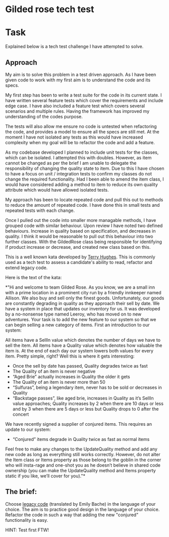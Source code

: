 # Gilded rose tech test

# Task

Explained below is a tech test challenge I have attempted to solve.

## Approach

My aim is to solve this problem in a test driven approach. As I have been given code to work with my first aim is to understand the code and its specs.

My first step has been to write a test suite for the code in its current state. I have written several feature tests which cover the requirements and include edge case. I have also included a feature test which covers several scenarios and multiple rules. Having the framework has improved my understanding of the codes purpose.

The tests will also allow me ensure no code is untested when refactoring the code, and provides a model to ensure all the specs are still met. At the moment I have not isolated any tests as this would have increased complexity when my goal will be to refactor the code and add a feature.

As my codebase developed I planned to include unit tests for the classes, which can be isolated. I attempted this with doubles. However, as item cannot be changed as per the brief I am unable to delegate the responsibility of changing the quality state to item. Due to this I have chosen to have a focus on unit / integration tests to confirm my classes do not change the required functionality.  Had I been able to amend the item class, I would have considered adding a method to item to reduce its own quality attribute which would have allowed isolated tests. 

My approach has been to locate repeated code and pull this out to methods to reduce the amount of repeated code. I have done this in small tests and repeated tests with each change.

Once I pulled out the code into smaller more managable methods, I have grouped code with similar behaviour. Upon review I have noted two defined behaviours. Increase in quality based on specification, and decreases in quality. I think it would be reasonable to pull out this behaviour into two further classes. With the GildedRose class being responsible for identifying if product increase or decrease, and created new class based on this.

This is a well known kata developed by [Terry Hughes](http://iamnotmyself.com/2011/02/13/refactor-this-the-gilded-rose-kata/). This is commonly used as a tech test to assess a candidate's ability to read, refactor and extend legacy code.

Here is the text of the kata:

*"Hi and welcome to team Gilded Rose. As you know, we are a small inn with a prime location in a prominent city run by a friendly innkeeper named Allison. We also buy and sell only the finest goods. Unfortunately, our goods are constantly degrading in quality as they approach their sell by date. We have a system in place that updates our inventory for us. It was developed by a no-nonsense type named Leeroy, who has moved on to new adventures. Your task is to add the new feature to our system so that we can begin selling a new category of items. First an introduction to our system:

All items have a SellIn value which denotes the number of days we have to sell the item. All items have a Quality value which denotes how valuable the item is. At the end of each day our system lowers both values for every item. Pretty simple, right? Well this is where it gets interesting:

- Once the sell by date has passed, Quality degrades twice as fast
- The Quality of an item is never negative
- “Aged Brie” actually increases in Quality the older it gets
- The Quality of an item is never more than 50
- “Sulfuras”, being a legendary item, never has to be sold or decreases in Quality
- “Backstage passes”, like aged brie, increases in Quality as it’s SellIn value approaches; Quality increases by 2 when there are 10 days or less and by 3 when there are 5 days or less but Quality drops to 0 after the concert

We have recently signed a supplier of conjured items. This requires an update to our system:

* “Conjured” items degrade in Quality twice as fast as normal items

Feel free to make any changes to the UpdateQuality method and add any new code as long as everything still works correctly. However, do not alter the Item class or Items property as those belong to the goblin in the corner who will insta-rage and one-shot you as he doesn’t believe in shared code ownership (you can make the UpdateQuality method and Items property static if you like, we’ll cover for you)."*

## The brief:

Choose [legacy code](https://github.com/emilybache/GildedRose-Refactoring-Kata) (translated by Emily Bache) in the language of your choice. The aim is to practice good design in the language of your choice. Refactor the code in such a way that adding the new "conjured" functionality is easy.

HINT: Test first FTW!

